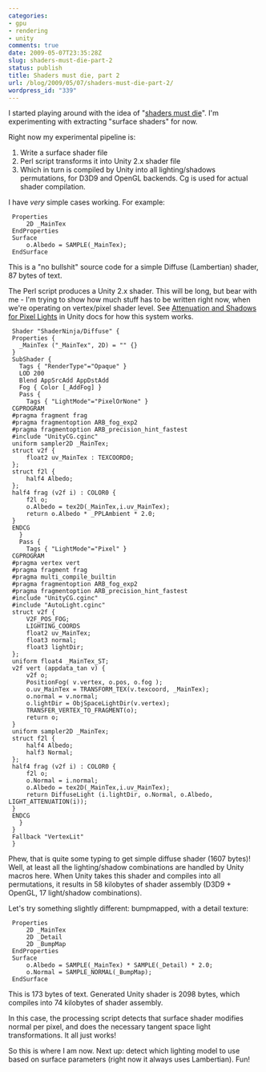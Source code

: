 ```yaml
---
categories:
- gpu
- rendering
- unity
comments: true
date: 2009-05-07T23:35:28Z
slug: shaders-must-die-part-2
status: publish
title: Shaders must die, part 2
url: /blog/2009/05/07/shaders-must-die-part-2/
wordpress_id: "339"
---
```


I started playing around with the idea of "[shaders must die](/blog/2009/05/05/shaders-must-die/)". I'm experimenting with extracting "surface shaders" for now.

Right now my experimental pipeline is:

  1. Write a surface shader file
  2. Perl script transforms it into Unity 2.x shader file
  3. Which in turn is compiled by Unity into all lighting/shadows permutations, for D3D9 and OpenGL backends. Cg is used for actual shader compilation.


I have _very_ simple cases working. For example: 


     Properties
         2D _MainTex
     EndProperties
     Surface
         o.Albedo = SAMPLE(_MainTex);
     EndSurface


This is a "no bullshit" source code for a simple Diffuse (Lambertian) shader, 87 bytes of text.

The Perl script produces a Unity 2.x shader. This will be long, but bear with me - I'm trying to show how much stuff has to be written right now, when we're operating on vertex/pixel shader level. See [Attenuation and Shadows for Pixel Lights](http://unity3d.com/support/documentation/Components/SL-Attenuation.html) in Unity docs for how this system works.


     Shader "ShaderNinja/Diffuse" {
     Properties {
       _MainTex ("_MainTex", 2D) = "" {}
     }
     SubShader {
       Tags { "RenderType"="Opaque" }
       LOD 200
       Blend AppSrcAdd AppDstAdd
       Fog { Color [_AddFog] }
       Pass {
         Tags { "LightMode"="PixelOrNone" }
     CGPROGRAM
     #pragma fragment frag
     #pragma fragmentoption ARB_fog_exp2
     #pragma fragmentoption ARB_precision_hint_fastest
     #include "UnityCG.cginc"
     uniform sampler2D _MainTex;
     struct v2f {
         float2 uv_MainTex : TEXCOORD0;
     };
     struct f2l {
         half4 Albedo;
     };
     half4 frag (v2f i) : COLOR0 {
         f2l o;
         o.Albedo = tex2D(_MainTex,i.uv_MainTex);
         return o.Albedo * _PPLAmbient * 2.0;
     }
     ENDCG
       }
       Pass {
         Tags { "LightMode"="Pixel" }
     CGPROGRAM
     #pragma vertex vert
     #pragma fragment frag
     #pragma multi_compile_builtin
     #pragma fragmentoption ARB_fog_exp2
     #pragma fragmentoption ARB_precision_hint_fastest
     #include "UnityCG.cginc"
     #include "AutoLight.cginc"
     struct v2f {
         V2F_POS_FOG;
         LIGHTING_COORDS
         float2 uv_MainTex;
         float3 normal;
         float3 lightDir;
     };
     uniform float4 _MainTex_ST;
     v2f vert (appdata_tan v) {
         v2f o;
         PositionFog( v.vertex, o.pos, o.fog );
         o.uv_MainTex = TRANSFORM_TEX(v.texcoord, _MainTex);
         o.normal = v.normal;
         o.lightDir = ObjSpaceLightDir(v.vertex);
         TRANSFER_VERTEX_TO_FRAGMENT(o);
         return o;
     }
     uniform sampler2D _MainTex;
     struct f2l {
         half4 Albedo;
         half3 Normal;
     };
     half4 frag (v2f i) : COLOR0 {
         f2l o;
         o.Normal = i.normal;
         o.Albedo = tex2D(_MainTex,i.uv_MainTex);
         return DiffuseLight (i.lightDir, o.Normal, o.Albedo, LIGHT_ATTENUATION(i));
     }
     ENDCG
       }
     }
     Fallback "VertexLit"
     }



Phew, that is quite some typing to get simple diffuse shader (1607 bytes)! Well, at least all the lighting/shadow combinations are handled by Unity macros here. When Unity takes this shader and compiles into all permutations, it results in 58 kilobytes of shader assembly (D3D9 + OpenGL, 17 light/shadow combinations).

Let's try something slightly different: bumpmapped, with a detail texture:


     Properties
         2D _MainTex
         2D _Detail
         2D _BumpMap
     EndProperties
     Surface
         o.Albedo = SAMPLE(_MainTex) * SAMPLE(_Detail) * 2.0;
         o.Normal = SAMPLE_NORMAL(_BumpMap);
     EndSurface
     


This is 173 bytes of text. Generated Unity shader is 2098 bytes, which compiles into 74 kilobytes of shader assembly.

In this case, the processing script detects that surface shader modifies normal per pixel, and does the necessary tangent space light transformations. It all just works!

So this is where I am now. Next up: detect which lighting model to use based on surface parameters (right now it always uses Lambertian). Fun!
